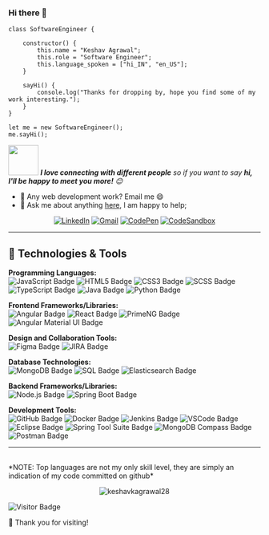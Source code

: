 ### Hi there 👋

<!--
**keshavkagrawal28/keshavkagrawal28** is a ✨ _special_ ✨ repository because its `README.md` (this file) appears on your GitHub profile.

Here are some ideas to get you started:

- 🔭 I’m currently working on ...
- 🌱 I’m currently learning ...
- 👯 I’m looking to collaborate on ...
- 🤔 I’m looking for help with ...
- 💬 Ask me about ...
- 📫 How to reach me: ...
- 😄 Pronouns: ...
- ⚡ Fun fact: ...
-->

```
class SoftwareEngineer {

    constructor() {
        this.name = "Keshav Agrawal";
        this.role = "Software Engineer";
        this.language_spoken = ["hi_IN", "en_US"];
    }

    sayHi() {
        console.log("Thanks for dropping by, hope you find some of my work interesting.");
    }
}

let me = new SoftwareEngineer();
me.sayHi();
```
<img src="https://media.giphy.com/media/LnQjpWaON8nhr21vNW/giphy.gif" width="60"> <em><b>I love connecting with different people</b> so if you want to say <b>hi, I'll be happy to meet you more!</b> 😊</em>

- 💼 Any web development work? Email me 😄
- 💬 Ask me about anything <a href="https://github.com/keshavkagrawal28/keshavkagrawal28/issues/new">here</a>, I am happy to help;

<div align="center">
  <a href="https://www.linkedin.com/in/keshavkagrawal/"><img src="https://img.shields.io/badge/LinkedIn-Profile-blue?style=flat-square&logo=linkedin" alt="LinkedIn"></a>
  <a href="mailto:keshavkagrawal28@gmail.com"><img src="https://img.shields.io/badge/Gmail-Email-red?style=flat-square&logo=gmail" alt="Gmail"></a>
  <a href="https://codepen.io/keshavkagrawal"><img src="https://img.shields.io/badge/CodePen-Profile-black?style=flat-square&logo=codepen" alt="CodePen"></a>
  <a href="https://codesandbox.io/u/keshavkagrawal28"><img src="https://img.shields.io/badge/CodeSandbox-Profile-yellow?style=flat-square&logo=codesandbox" alt="CodeSandbox"></a>
</div>

<hr/>

## 🔧 Technologies & Tools

**Programming Languages:**
<br>
![JavaScript Badge](https://img.shields.io/badge/JavaScript-181717?logo=javascript)
![HTML5 Badge](https://img.shields.io/badge/HTML5-181717?logo=html5)
![CSS3 Badge](https://img.shields.io/badge/CSS3-181717?logo=css3)
![SCSS Badge](https://img.shields.io/badge/SCSS-181717?logo=sass)
![TypeScript Badge](https://img.shields.io/badge/TypeScript-181717?logo=typescript)
![Java Badge](https://img.shields.io/badge/Java-181717?logo=java)
![Python Badge](https://img.shields.io/badge/Python-181717?logo=python)

**Frontend Frameworks/Libraries:**
<br>
![Angular Badge](https://img.shields.io/badge/Angular-181717?logo=angular)
![React Badge](https://img.shields.io/badge/React-181717?logo=react)
![PrimeNG Badge](https://img.shields.io/badge/PrimeNG-181717?logo=angular)
![Angular Material UI Badge](https://img.shields.io/badge/Angular%20Material%20UI-181717?logo=angular)

**Design and Collaboration Tools:**
<br>
![Figma Badge](https://img.shields.io/badge/Figma-181717?logo=figma)
![JIRA Badge](https://img.shields.io/badge/JIRA-181717?logo=jira)

**Database Technologies:**
<br>
![MongoDB Badge](https://img.shields.io/badge/MongoDB-181717?logo=mongodb)
![SQL Badge](https://img.shields.io/badge/SQL-181717?logo=sql)
![Elasticsearch Badge](https://img.shields.io/badge/Elasticsearch-181717?logo=elasticsearch)

**Backend Frameworks/Libraries:**
<br>
![Node.js Badge](https://img.shields.io/badge/Node.js-181717?logo=node.js)
![Spring Boot Badge](https://img.shields.io/badge/Spring%20Boot-181717?logo=spring)

**Development Tools:**
<br>
![GitHub Badge](https://img.shields.io/badge/GitHub-181717?logo=github)
![Docker Badge](https://img.shields.io/badge/Docker-181717?logo=docker)
![Jenkins Badge](https://img.shields.io/badge/Jenkins-181717?logo=jenkins)
![VSCode Badge](https://img.shields.io/badge/VSCode-181717?logo=visual-studio-code)
![Eclipse Badge](https://img.shields.io/badge/Eclipse-181717?logo=eclipse)
![Spring Tool Suite Badge](https://img.shields.io/badge/Spring%20Tool%20Suite-181717?logo=spring)
![MongoDB Compass Badge](https://img.shields.io/badge/MongoDB%20Compass-181717?logo=mongodb)
![Postman Badge](https://img.shields.io/badge/Postman-181717?logo=postman)

<hr>

<br />
  *NOTE: Top languages are not my only skill level, they are simply an indication of my code committed on github*

<p align="center">
<img src="https://github-readme-stats.vercel.app/api/top-langs/?username=keshavkagrawal28&exclude_repo=github-readme-stats,campk12,hearandspell,90Plus,sks,loginandres&layout=compact&langs_count=8&card_width=450" alt="keshavkagrawal28" />

![Visitor Badge](https://visitor-badge.laobi.icu/badge?page_id=keshavkagrawal28.keshavkagrawal28)

🙏 Thank you for visiting!

